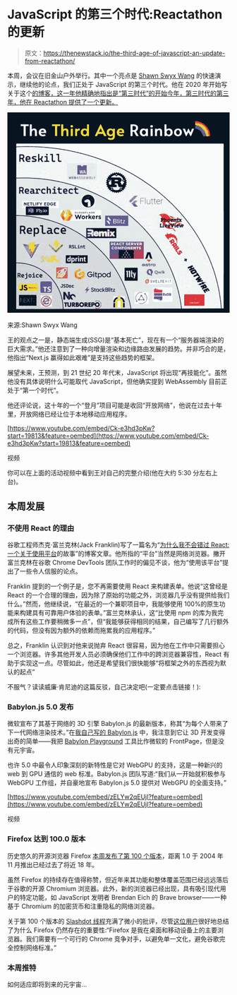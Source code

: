 # JavaScript 的第三个时代:Reactathon 的更新

> 原文：<https://thenewstack.io/the-third-age-of-javascript-an-update-from-reactathon/>

本周，会议在旧金山户外举行。其中一个亮点是 [Shawn Swyx Wang](https://twitter.com/swyx) 的快速演示，继续他的论点，我们正处于 JavaScript 的第三个时代。他在 2020 年开始写关于这个[的博客，这一年他精确地指出是“第三时代”的开始今年，第三时代的第三年，他在 Reactathon 提供了一个更新。](https://www.swyx.io/js-third-age/)

[![Third Age JavaScript](img/e21ff822d92317e36cd1f9a93fb83b3e.png)](https://cdn.thenewstack.io/media/2022/05/9c0df3a2-thidagerainbow.png)

来源:Shawn Swyx Wang

王的观点之一是，静态端生成(SSG)是“基本死亡”，现在有一个“服务器端渲染的巨大需求。”他还注意到了一种向增量渲染和边缘路由发展的趋势。并非巧合的是，他指出“Next.js 赢得如此艰难”是支持这些趋势的框架。

展望未来，王预测，到 21 世纪 20 年代末，JavaScript 将出现“再技能化”。虽然他没有具体说明什么可能取代 JavaScript，但他确实提到 WebAssembly 目前正处于“第一个时代”。

他还评论说，这十年的一个“登月”项目可能是收回“开放网络”，他说在过去十年里，开放网络已经让位于本地移动应用程序。

[https://www.youtube.com/embed/Ck-e3hd3pKw?start=19813&feature=oembed](https://www.youtube.com/embed/Ck-e3hd3pKw?start=19813&feature=oembed)

视频

你可以在上面的活动视频中看到王对自己的完整介绍(他在大约 5:30 分左右上台)。

## 本周发展

### 不使用 React 的理由

谷歌工程师杰克·富兰克林(Jack Franklin)写了一篇名为“[为什么我不会错过 React:一个关于使用平台](https://www.jackfranklin.co.uk/blog/working-with-react-and-the-web-platform/)的故事”的博客文章。他所指的“平台”当然是网络浏览器。撇开富兰克林在谷歌 Chrome DevTools 团队工作时的偏见不谈，他为“使用该平台”提出了一些令人信服的论点。

Franklin 提到的一个例子是，您不再需要使用 React 来构建表单。他说“这曾经是 React 的一个合理的理由，因为除了原始的功能之外，浏览器几乎没有提供给我们什么。”然而，他继续说，“在最近的一个兼职项目中，我能够使用 100%的原生功能来构建具有可靠用户体验的表单。”富兰克林承认，这“比使用 npm 的库为我完成所有这些工作要稍微多一点”，但“我能够获得相同的结果，自己编写了几行额外的代码，但没有因为额外的依赖而拖累我的应用程序。”

总之，Franklin 认识到对他来说抛弃 React 很容易，因为他在工作中只需要担心一个浏览器。许多其他开发人员必须确保他们工作中的跨浏览器兼容性，React 有助于实现这一点。尽管如此，他还是希望我们很快能够“将框架之外的东西视为默认的起点”

不服气？读读威廉·肯尼迪的这篇反驳，自己决定吧(一定要点击链接！):

### Babylon.js 5.0 发布

微软宣布了其基于网络的 3D 引擎 Babylon.js 的最新版本，称其“为每个人带来了下一代网络渲染技术。”在[我自己写的 Babylon.js](https://thenewstack.io/babylon-js-hints-that-microsoft-metaverse-will-be-web-based/) 中，我注意到它让 3D 开发变得出奇的简单——我把 [Babylon Playground](https://playground.babylonjs.com/) 工具比作微软的 FrontPage，但是没有元宇宙。

也许 5.0 中最令人印象深刻的新特性是它对 WebGPU 的支持，这是一种新兴的 web 到 GPU 通信的 web 标准。Babylon.js 团队写道:“我们从一开始就积极参与 WebGPU 工作组，并自豪地宣布 Babylon.js 5.0 提供对 WebGPU 的全面支持。”

[https://www.youtube.com/embed/zELYw2qEUjI?feature=oembed](https://www.youtube.com/embed/zELYw2qEUjI?feature=oembed)

视频

### Firefox 达到 100.0 版本

历史悠久的开源浏览器 Firefox [本周发布了第 100 个版本](https://www.mozilla.org/en-US/firefox/100.0/releasenotes/)，距离 1.0 于 2004 年 11 月推出已经过去了将近 18 年。

虽然 Firefox 的持续存在值得称赞，但近年来其功能和整体覆盖范围已经远远落后于谷歌的开源 Chromium 浏览器。此外，新的浏览器已经出现，具有吸引现代用户的特定功能，如 JavaScript 发明者 Brendan Eich 的 Brave browser——一种基于 Chromium 的加密货币和注重隐私的网络浏览器。

关于第 100 个版本的 [Slashdot 线程](https://news.slashdot.org/story/22/05/03/1720240/mozilla-celebrates-the-release-of-firefox-100#comments)充满了微小的批评，尽管[这位用户](https://news.slashdot.org/comments.pl?sid=21266454&cid=62499748)很好地总结了为什么 Firefox 仍然存在的重要性:“Firefox 是我在桌面和移动设备上的主要浏览器。我们需要有一个可行的 Chrome 竞争对手，以避免单一文化，避免谷歌完全控制网络标准。”

### 本周推特

如何适应即将到来的元宇宙…

<svg xmlns:xlink="http://www.w3.org/1999/xlink" viewBox="0 0 68 31" version="1.1"><title>Group</title> <desc>Created with Sketch.</desc></svg>